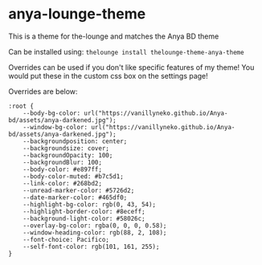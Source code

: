# anya-lounge-theme
This is a theme for the-lounge and matches the Anya BD theme

Can be installed using: ```thelounge install thelounge-theme-anya-theme```

Overrides can be used if you don't like specific features of my theme! You would put these in the custom css box on the settings page!

Overrides are below:

```
:root {
    --body-bg-color: url("https://vanillyneko.github.io/Anya-bd/assets/anya-darkened.jpg");
    --window-bg-color: url("https://vanillyneko.github.io/Anya-bd/assets/anya-darkened.jpg");
    --backgroundposition: center;
    --backgroundsize: cover;
    --backgroundOpacity: 100;
    --backgroundBlur: 100;
    --body-color: #e897ff;
    --body-color-muted: #b7c5d1;
    --link-color: #268bd2;
    --unread-marker-color: #5726d2;
    --date-marker-color: #465df0;
    --highlight-bg-color: rgb(0, 43, 54);
    --highlight-border-color: #8eceff;
    --background-light-color: #58026c;
    --overlay-bg-color: rgba(0, 0, 0, 0.58);
    --window-heading-color: rgb(88, 2, 108);
    --font-choice: Pacifico;
    --self-font-color: rgb(101, 161, 255);
}
```
